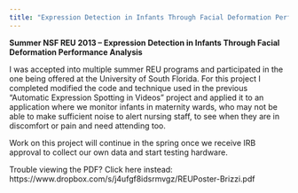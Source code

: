 ```yaml
---
title: "Expression Detection in Infants Through Facial Deformation Performance Analysis"
---
```

<section id="text">
    <div>
        <p>
            <b>Summer NSF REU 2013 – Expression Detection in Infants Through Facial Deformation Performance Analysis </b>
        </p>
        <p>
            I was accepted into multiple summer REU programs and participated in the one being offered at the University of South Florida. For this project I completed modified the code and technique used in the previous “Automatic Expression Spotting in Videos” project and applied it to an application where we monitor infants in maternity wards, who may not be able to make sufficient noise to alert nursing staff, to see when they are in discomfort or pain and need attending too. 
        </p>
        <p>
            Work on this project will continue in the spring once we receive IRB approval to collect our own data and start testing hardware. 
        </p>
        <p>
            <object data="../pdf/REUPoster-Brizzi.pdf#zoom=25" type="application/pdf" width="500px" height="400px">
                Trouble viewing the PDF? Click here instead: https://www.dropbox.com/s/j4ufgf8idsrmvgz/REUPoster-Brizzi.pdf
            </object>
        </p>
    </div>
</section>